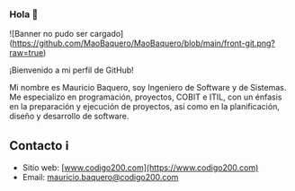 ### Hola 👋

<span>![</span><span>Banner no pudo ser cargado</span><span>]</span><span>(</span><span>https://github.com/MaoBaquero/MaoBaquero/blob/main/front-git.png?raw=true</span><span>)</span>
                                                                                      


¡Bienvenido a mi perfil de GitHub!

Mi nombre es Mauricio Baquero, soy Ingeniero de Software y de Sistemas. Me especializo en programación, proyectos, COBIT e ITIL, con un énfasis en la preparación y ejecución de proyectos, así como en la planificación, diseño y desarrollo de software.

## Contacto ℹ️

- Sitio web: [www.codigo200.com](https://www.codigo200.com)
- Email: mauricio.baquero@codigo200.com

